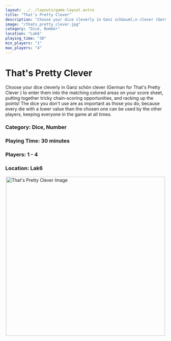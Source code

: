 ```yaml
---
layout: ../../layouts/game-layout.astro
title: "That's Pretty Clever"
description: "Choose your dice cleverly in Ganz sch&ouml;n clever (German for  That's Pretty Clever ) to enter them into the matching colored areas on your score sheet, putting together tricky chain-scoring opportunities, and racking up the points! The dice you don't use are as important as those you do, because every die with a lower value than the chosen one can be used by the other players, keeping everyone in the game at all times."
image: "/thats_pretty_clever.jpg"
category: "Dice, Number"
location: "Lak6"
playing_time: "30"
min_players: "1"
max_players: "4"
---
```

# That's Pretty Clever

Choose your dice cleverly in Ganz sch&ouml;n clever (German for  That's Pretty Clever ) to enter them into the matching colored areas on your score sheet, putting together tricky chain-scoring opportunities, and racking up the points! The dice you don't use are as important as those you do, because every die with a lower value than the chosen one can be used by the other players, keeping everyone in the game at all times.  

### Category: Dice, Number

### Playing Time: 30 minutes

### Players: 1 - 4

### Location: Lak6

<img src="/thats_pretty_clever.jpg" alt="That's Pretty Clever Image" width="500" style="display: block; margin: 0 auto">

    